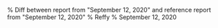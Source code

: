 % Diff between report from "September 12, 2020" and reference report from "September 12, 2020"
% Reffy
% September 12, 2020

